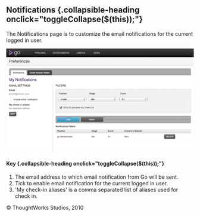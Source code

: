 
 

Notifications {.collapsible-heading onclick="toggleCollapse($(this));"}
-------------

The Notifications page is to customize the email notifications for the
current logged in user.

![Notifications Page](../resources/images/cruise/my_cruise_page.png)

#### Key {.collapsible-heading onclick="toggleCollapse($(this));"}

1.  The email address to which email notification from Go will be sent.
2.  Tick to enable email notification for the current logged in user.
3.  'My check-in aliases' is a comma separated list of aliases used for
    check in.





© ThoughtWorks Studios, 2010

